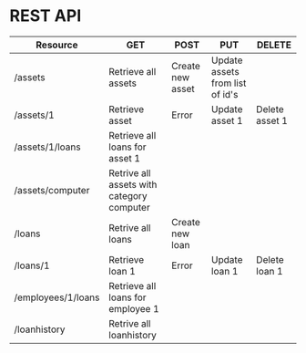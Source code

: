 # REST API


| Resource | GET | POST | PUT | DELETE |
|-|-|-|-|-|
| /assets | Retrieve all assets | Create new asset | Update assets from list of id's |
| /assets/1 | Retrieve asset | Error | Update asset 1 | Delete asset 1|
| /assets/1/loans | Retrieve all loans for asset 1 |
| /assets/computer | Retrive all assets with category computer |
| /loans | Retrive all loans | Create new loan | 
| /loans/1 | Retrieve loan 1 | Error | Update loan 1 | Delete loan 1 |
| /employees/1/loans | Retrieve all loans for employee 1 |
| /loanhistory | Retrive all loanhistory |
